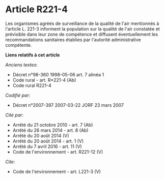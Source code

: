# Article R221-4

Les organismes agréés de surveillance de la qualité de l'air mentionnés à l'article L. 221-3 informent la population sur la
qualité de l'air constatée et prévisible dans leur zone de compétence et diffusent éventuellement les recommandations
sanitaires établies par l'autorité administrative compétente.

**Liens relatifs à cet article**

_Anciens textes_:

  - Décret n°98-360 1998-05-06 art. 7 alinéa 1
  - Code rural - art. R*221-4 (Ab)
  - Code rural R221-4

_Codifié par_:

  - Décret n°2007-397 2007-03-22 JORF 23 mars 2007

_Cité par_:

  - Arrêté du 21 octobre 2010 - art. 7 (Ab)
  - Arrêté du 26 mars 2014 - art. 8 (Ab)
  - Arrêté du 20 août 2014 (V)
  - Arrêté du 20 août 2014 - art. 1 (V)
  - Arrêté du 7 avril 2016 - art. 11 (V)
  - Code de l'environnement - art. R221-12 (V)

_Cite_:

  - Code de l'environnement - art. L221-3 (V)
